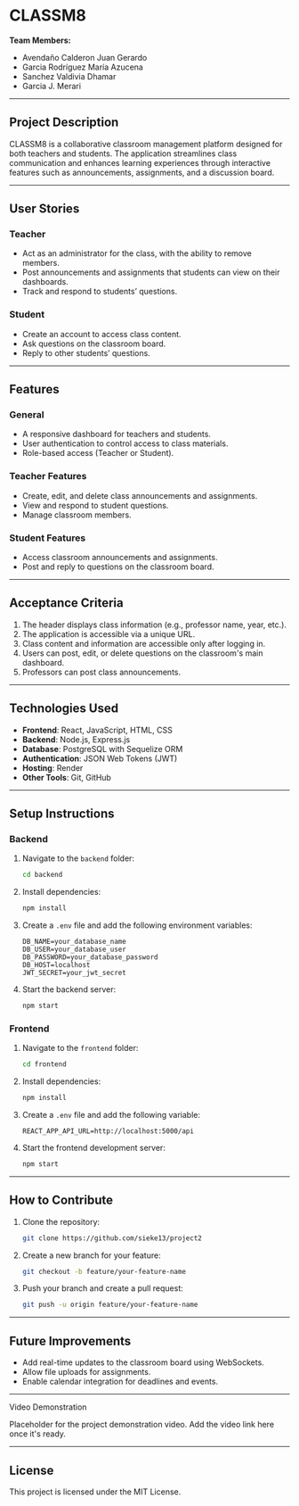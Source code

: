 # **CLASSM8**

**Team Members:**
- Avendaño Calderon Juan Gerardo  
- Garcia Rodríguez María Azucena  
- Sanchez Valdivia Dhamar  
- Garcia J. Merari

---

## **Project Description**

CLASSM8 is a collaborative classroom management platform designed for both teachers and students. The application streamlines class communication and enhances learning experiences through interactive features such as announcements, assignments, and a discussion board.

---

## **User Stories**

### **Teacher**
- Act as an administrator for the class, with the ability to remove members.
- Post announcements and assignments that students can view on their dashboards.
- Track and respond to students’ questions.

### **Student**
- Create an account to access class content.
- Ask questions on the classroom board.
- Reply to other students’ questions.

---

## **Features**

### **General**
- A responsive dashboard for teachers and students.
- User authentication to control access to class materials.
- Role-based access (Teacher or Student).

### **Teacher Features**
- Create, edit, and delete class announcements and assignments.
- View and respond to student questions.
- Manage classroom members.

### **Student Features**
- Access classroom announcements and assignments.
- Post and reply to questions on the classroom board.

---

## **Acceptance Criteria**

1. The header displays class information (e.g., professor name, year, etc.).
2. The application is accessible via a unique URL.
3. Class content and information are accessible only after logging in.
4. Users can post, edit, or delete questions on the classroom's main dashboard.
5. Professors can post class announcements.

---

## **Technologies Used**

- **Frontend**: React, JavaScript, HTML, CSS  
- **Backend**: Node.js, Express.js  
- **Database**: PostgreSQL with Sequelize ORM  
- **Authentication**: JSON Web Tokens (JWT)  
- **Hosting**: Render  
- **Other Tools**: Git, GitHub

---

## **Setup Instructions**

### **Backend**
1. Navigate to the `backend` folder:
   ```bash
   cd backend
   ```
2. Install dependencies:
   ```bash
   npm install
   ```
3. Create a `.env` file and add the following environment variables:
   ```plaintext
   DB_NAME=your_database_name
   DB_USER=your_database_user
   DB_PASSWORD=your_database_password
   DB_HOST=localhost
   JWT_SECRET=your_jwt_secret
   ```
4. Start the backend server:
   ```bash
   npm start
   ```

### **Frontend**
1. Navigate to the `frontend` folder:
   ```bash
   cd frontend
   ```
2. Install dependencies:
   ```bash
   npm install
   ```
3. Create a `.env` file and add the following variable:
   ```plaintext
   REACT_APP_API_URL=http://localhost:5000/api
   ```
4. Start the frontend development server:
   ```bash
   npm start
   ```

---

## **How to Contribute**

1. Clone the repository:
   ```bash
   git clone https://github.com/sieke13/project2
   ```
2. Create a new branch for your feature:
   ```bash
   git checkout -b feature/your-feature-name
   ```
3. Push your branch and create a pull request:
   ```bash
   git push -u origin feature/your-feature-name
   ```

---

## **Future Improvements**
- Add real-time updates to the classroom board using WebSockets.
- Allow file uploads for assignments.
- Enable calendar integration for deadlines and events.

---

Video Demonstration

Placeholder for the project demonstration video. Add the video link here once it's ready.

---

## **License**

This project is licensed under the MIT License.

